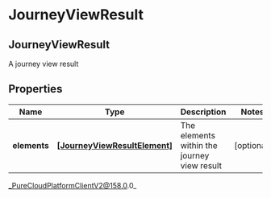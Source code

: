 # JourneyViewResult

## JourneyViewResult
A journey view result

## Properties

|Name | Type | Description | Notes|
|------------ | ------------- | ------------- | -------------|
| **elements** | [**[JourneyViewResultElement]**](JourneyViewResultElement) | The elements within the journey view result | [optional] |



_PureCloudPlatformClientV2@158.0.0_
